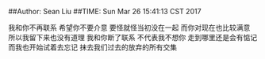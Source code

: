 ##Author: Sean Liu
##TIME: Sun Mar 26 15:41:13 CST 2017

我和你不再联系
希望你不要介意
要怪就怪当初没在一起
而你对现在也比较满意
所以我留下来也没有道理
我和你断了联系
不代表我不想你
走到哪里还是会有惦记
而我也开始试着去忘记
抹去我们过去的放弃的所有交集


